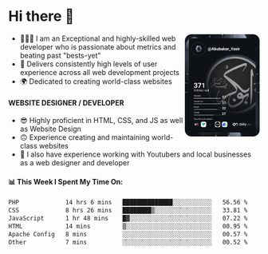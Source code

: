 <link rel="stylesheet" href="./main.css">

# Hi there 👋
<a href="https://app.daily.dev/Abubakar_Yasir"><img src="https://github.com/AbubakarYasir/AbubakarYasir/blob/main/devcard.svg" align="right" width="150" alt="Abubakar Yasir's Dev Card"/></a>

- 👨🏻‍💻 I am an Exceptional and highly-skilled web developer who is passionate about metrics and beating past "bests-yet"
- 👤 Delivers consistently high levels of user experience across all web development projects
- 🌍 Dedicated to creating world-class websites

#### WEBSITE DESIGNER / DEVELOPER

- 😎 Highly proficient in HTML, CSS, and JS
as well as Website Design
- 🙃 Experience creating and maintaining world-class websites
- 💼 I also have experience working with Youtubers and local businesses as a web designer and developer

#### 📊 This Week I Spent My Time On:
<!--START_SECTION:waka-->

```text
PHP             14 hrs 6 mins   ██████████████░░░░░░░░░░░   56.56 %
CSS             8 hrs 26 mins   ████████▒░░░░░░░░░░░░░░░░   33.81 %
JavaScript      1 hr 48 mins    █▓░░░░░░░░░░░░░░░░░░░░░░░   07.22 %
HTML            14 mins         ▒░░░░░░░░░░░░░░░░░░░░░░░░   00.95 %
Apache Config   8 mins          ░░░░░░░░░░░░░░░░░░░░░░░░░   00.57 %
Other           7 mins          ░░░░░░░░░░░░░░░░░░░░░░░░░   00.52 %
```

<!--END_SECTION:waka-->


\
&nbsp;
\
&nbsp;
\
&nbsp;
\
&nbsp;

